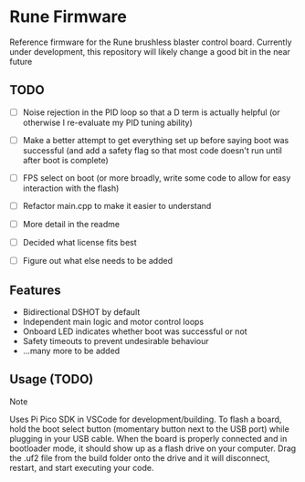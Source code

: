 # Rune Firmware
Reference firmware for the Rune brushless blaster control board. Currently under development, this repository will likely change a good bit in the near future

## TODO
- [ ] Noise rejection in the PID loop so that a D term is actually helpful (or otherwise I re-evaluate my PID tuning ability)
- [ ] Make a better attempt to get everything set up before saying boot was successful (and add a safety flag so that most code doesn't run until after boot is complete)
- [ ] FPS select on boot (or more broadly, write some code to allow for easy interaction with the flash)
- [ ] Refactor main.cpp to make it easier to understand
- [ ] More detail in the readme
- [ ] Decided what license fits best
- [ ] Figure out what else needs to be added


## Features
- Bidirectional DSHOT by default
- Independent main logic and motor control loops
- Onboard LED indicates whether boot was successful or not
- Safety timeouts to prevent undesirable behaviour
- ...many more to be added

## Usage (TODO)
> [!NOTE]
> Uses Pi Pico SDK in VSCode for development/building.
> To flash a board, hold the boot select button (momentary button next to the USB port) while plugging in your USB cable. When the board is properly connected and in bootloader mode, it should show up as a flash drive on your computer. Drag the .uf2 file from the build folder onto the drive and it will disconnect, restart, and start executing your code.